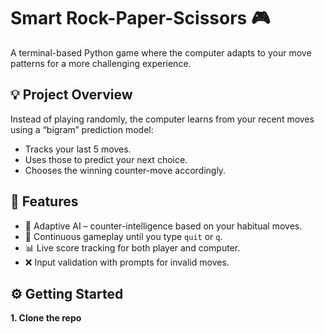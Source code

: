 
# Smart Rock-Paper-Scissors 🎮

A terminal-based Python game where the computer adapts to your move patterns for a more challenging experience.

## 💡 Project Overview

Instead of playing randomly, the computer learns from your recent moves using a “bigram” prediction model:
- Tracks your last 5 moves.
- Uses those to predict your next choice.
- Chooses the winning counter-move accordingly.

## 🚀 Features

- 🎯 Adaptive AI – counter-intelligence based on your habitual moves.
- 🔁 Continuous gameplay until you type `quit` or `q`.
- 📊 Live score tracking for both player and computer.
- ❌ Input validation with prompts for invalid moves.

## ⚙️ Getting Started

**1. Clone the repo**  
```bash https://github.com/GaneshUppananthala2005/

